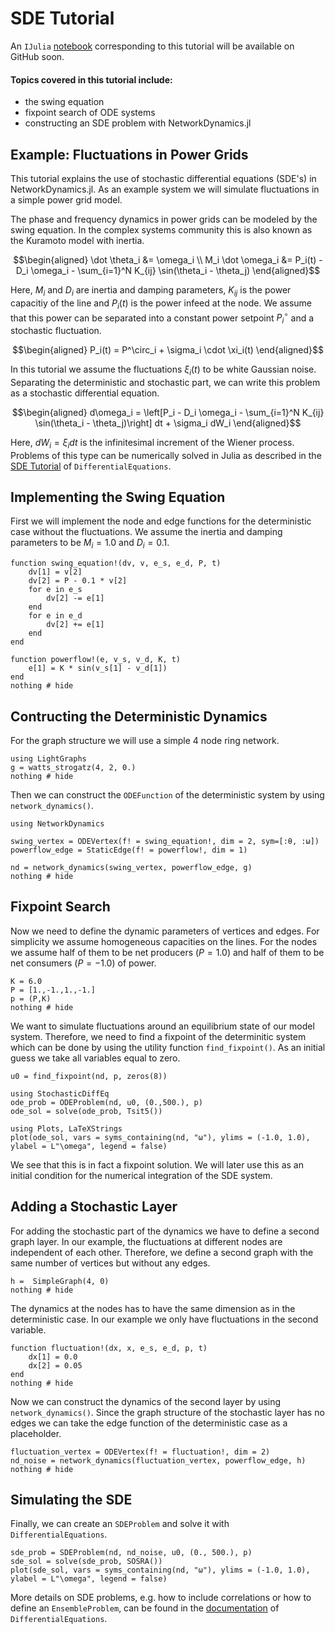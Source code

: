 # SDE Tutorial

 An `IJulia` [notebook](https://github.com/FHell/NetworkDynamics.jl/tree/master/examples) corresponding to this tutorial will be available on GitHub soon.

#### Topics covered in this tutorial include:
 * the swing equation
 * fixpoint search of ODE systems
 * constructing an SDE problem with NetworkDynamics.jl

## Example: Fluctuations in Power Grids

This tutorial explains the use of stochastic differential equations (SDE's) in NetworkDynamics.jl. As an example system we will simulate fluctuations in a simple power grid model.

The phase and frequency dynamics in power grids can be modeled by the swing equation. In the complex systems community this is also known as the Kuramoto model with inertia.

```math
\begin{aligned}
\dot \theta_i &= \omega_i \\
M_i \dot \omega_i &= P_i(t) - D_i \omega_i - \sum_{i=1}^N K_{ij} \sin(\theta_i - \theta_j)
\end{aligned}
```

Here, $M_i$ and $D_i$ are inertia and damping parameters, $K_{ij}$ is the power capacitiy of the line and $P_i(t)$ is the power infeed at the node. We assume that this power can be separated into a constant power setpoint $P^\circ_i$ and a stochastic fluctuation.

```math
\begin{aligned}
P_i(t) = P^\circ_i + \sigma_i \cdot \xi_i(t)
\end{aligned}
```

In this tutorial we assume the fluctuations $\xi_i(t)$ to be white Gaussian noise. Separating the deterministic and stochastic part, we can write this problem as a stochastic differential equation.

```math
\begin{aligned}
d\omega_i = \left[P_i - D_i \omega_i - \sum_{i=1}^N K_{ij} \sin(\theta_i - \theta_j)\right] dt + \sigma_i dW_i
\end{aligned}
```

Here, $dW_i = \xi_i dt$ is the infinitesimal increment of the Wiener process. Problems of this type can be numerically solved in Julia as described in the [SDE Tutorial](https://diffeq.sciml.ai/stable/tutorials/sde_example/) of `DifferentialEquations`.

## Implementing the Swing Equation

First we will implement the node and edge functions for the deterministic case without the fluctuations. We assume the inertia and damping parameters to be $M_i = 1.0$ and $D_i = 0.1$.

```@example SDEVertex
function swing_equation!(dv, v, e_s, e_d, P, t)
    dv[1] = v[2]
    dv[2] = P - 0.1 * v[2]
    for e in e_s
        dv[2] -= e[1]
    end
    for e in e_d
        dv[2] += e[1]
    end
end

function powerflow!(e, v_s, v_d, K, t)
    e[1] = K * sin(v_s[1] - v_d[1])
end
nothing # hide
```

## Contructing the Deterministic Dynamics

For the graph structure we will use a simple 4 node ring network.

```@example SDEVertex
using LightGraphs
g = watts_strogatz(4, 2, 0.)
nothing # hide
```

Then we can construct the `ODEFunction` of the deterministic system by using `network_dynamics()`.

```@example SDEVertex
using NetworkDynamics

swing_vertex = ODEVertex(f! = swing_equation!, dim = 2, sym=[:θ, :ω])
powerflow_edge = StaticEdge(f! = powerflow!, dim = 1)

nd = network_dynamics(swing_vertex, powerflow_edge, g)
nothing # hide
```

## Fixpoint Search

Now we need to define the dynamic parameters of vertices and edges. For simplicity we assume homogeneous capacities on the lines. For the nodes we assume half of them to be net producers ($P = 1.0$) and half of them to be net consumers ($P = -1.0$) of power.

```@example SDEVertex
K = 6.0
P = [1.,-1.,1.,-1.]
p = (P,K)
nothing # hide
```

We want to simulate fluctuations around an equilibrium state of our model system. Therefore, we need to find a fixpoint of the determinitic system which can be done by using the utility function `find_fixpoint()`. As an initial guess we take all variables equal to zero.

```@example SDEVertex
u0 = find_fixpoint(nd, p, zeros(8))

using StochasticDiffEq
ode_prob = ODEProblem(nd, u0, (0.,500.), p)
ode_sol = solve(ode_prob, Tsit5())

using Plots, LaTeXStrings
plot(ode_sol, vars = syms_containing(nd, "ω"), ylims = (-1.0, 1.0), ylabel = L"\omega", legend = false)
```

We see that this is in fact a fixpoint solution. We will later use this as an initial condition for the numerical integration of the SDE system.

## Adding a Stochastic Layer

For adding the stochastic part of the dynamics we have to define a second graph layer. In our example, the fluctuations at different nodes are independent of each other. Therefore, we define a second graph with the same number of vertices but without any edges.

```@example SDEVertex
h =  SimpleGraph(4, 0)
nothing # hide
```
The dynamics at the nodes has to have the same dimension as in the deterministic case. In our example we only have fluctuations in the second variable.

```@example SDEVertex
function fluctuation!(dx, x, e_s, e_d, p, t)
    dx[1] = 0.0
    dx[2] = 0.05
end
nothing # hide
```

Now we can construct the dynamics of the second layer by using `network_dynamics()`. Since the graph structure of the stochastic layer has no edges we can take the edge function of the deterministic case as a placeholder.

```@example SDEVertex
fluctuation_vertex = ODEVertex(f! = fluctuation!, dim = 2)
nd_noise = network_dynamics(fluctuation_vertex, powerflow_edge, h)
nothing # hide
```

## Simulating the SDE

Finally, we can create an `SDEProblem` and solve it with `DifferentialEquations`.

```@example SDEVertex
sde_prob = SDEProblem(nd, nd_noise, u0, (0., 500.), p)
sde_sol = solve(sde_prob, SOSRA())
plot(sde_sol, vars = syms_containing(nd, "ω"), ylims = (-1.0, 1.0), ylabel = L"\omega", legend = false)
```

More details on SDE problems, e.g. how to include correlations or how to define an `EnsembleProblem`, can be found in the [documentation](https://diffeq.sciml.ai/stable/types/sde_types/) of `DifferentialEquations`.
